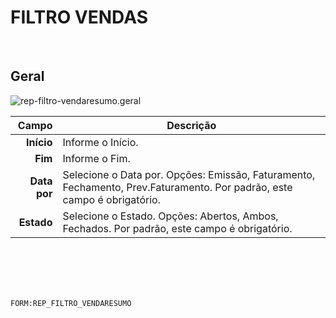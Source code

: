 # FILTRO VENDAS
<br>

## Geral
![rep-filtro-vendaresumo.geral](https://raw.githubusercontent.com/netforcews/docs-siscom/master/geral/imagens/rep-filtro-vendaresumo.geral.png)

Campo | Descrição
--:|---
**Início** | Informe o Início.
**Fim** | Informe o Fim.
**Data por** | Selecione o Data por. Opções: Emissão, Faturamento, Fechamento, Prev.Faturamento. Por padrão, este campo é obrigatório.
**Estado** | Selecione o Estado. Opções: Abertos, Ambos, Fechados. Por padrão, este campo é obrigatório.
<br>
<br>
<br>
<br>

```FORM:REP_FILTRO_VENDARESUMO```
